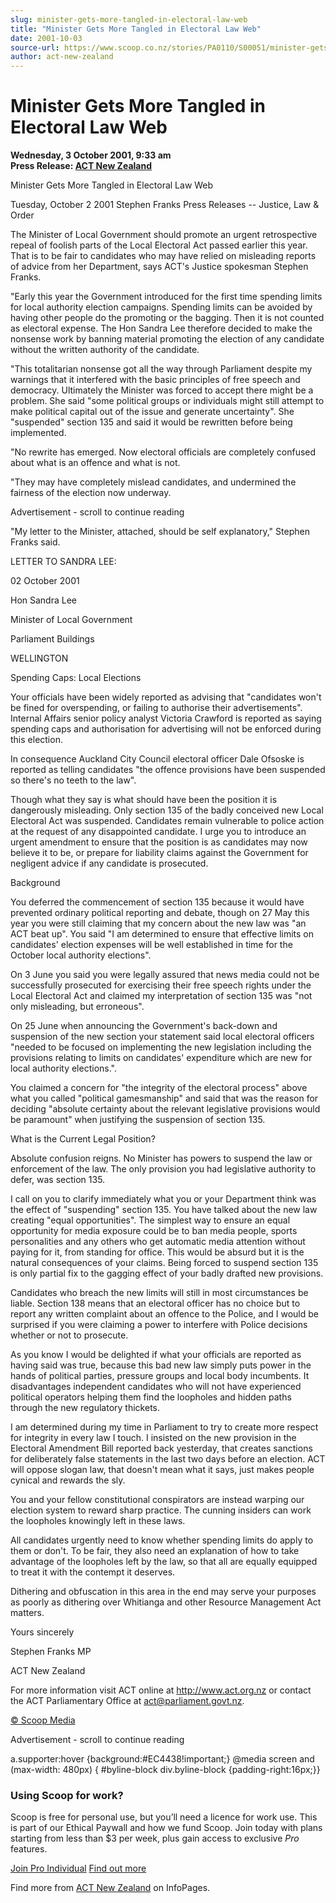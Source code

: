 ```yaml
---
slug: minister-gets-more-tangled-in-electoral-law-web
title: "Minister Gets More Tangled in Electoral Law Web"
date: 2001-10-03
source-url: https://www.scoop.co.nz/stories/PA0110/S00051/minister-gets-more-tangled-in-electoral-law-web.htm
author: act-new-zealand
---
```

Minister Gets More Tangled in Electoral Law Web
===============================================

**Wednesday, 3 October 2001, 9:33 am**  
**Press Release: [ACT New Zealand](https://info.scoop.co.nz/ACT_New_Zealand)**

Minister Gets More Tangled in Electoral Law Web

Tuesday, October 2 2001 Stephen Franks Press Releases -- Justice, Law & Order

The Minister of Local Government should promote an urgent retrospective repeal of foolish parts of the Local Electoral Act passed earlier this year. That is to be fair to candidates who may have relied on misleading reports of advice from her Department, says ACT's Justice spokesman Stephen Franks.

"Early this year the Government introduced for the first time spending limits for local authority election campaigns. Spending limits can be avoided by having other people do the promoting or the bagging. Then it is not counted as electoral expense. The Hon Sandra Lee therefore decided to make the nonsense work by banning material promoting the election of any candidate without the written authority of the candidate.

"This totalitarian nonsense got all the way through Parliament despite my warnings that it interfered with the basic principles of free speech and democracy. Ultimately the Minister was forced to accept there might be a problem. She said "some political groups or individuals might still attempt to make political capital out of the issue and generate uncertainty". She "suspended" section 135 and said it would be rewritten before being implemented.

"No rewrite has emerged. Now electoral officials are completely confused about what is an offence and what is not.

"They may have completely mislead candidates, and undermined the fairness of the election now underway.

Advertisement - scroll to continue reading





"My letter to the Minister, attached, should be self explanatory," Stephen Franks said.

LETTER TO SANDRA LEE:

02 October 2001

Hon Sandra Lee

Minister of Local Government

Parliament Buildings

WELLINGTON

Spending Caps: Local Elections

Your officials have been widely reported as advising that "candidates won't be fined for overspending, or failing to authorise their advertisements". Internal Affairs senior policy analyst Victoria Crawford is reported as saying spending caps and authorisation for advertising will not be enforced during this election.

In consequence Auckland City Council electoral officer Dale Ofsoske is reported as telling candidates "the offence provisions have been suspended so there's no teeth to the law".

Though what they say is what should have been the position it is dangerously misleading. Only section 135 of the badly conceived new Local Electoral Act was suspended. Candidates remain vulnerable to police action at the request of any disappointed candidate. I urge you to introduce an urgent amendment to ensure that the position is as candidates may now believe it to be, or prepare for liability claims against the Government for negligent advice if any candidate is prosecuted.

Background

You deferred the commencement of section 135 because it would have prevented ordinary political reporting and debate, though on 27 May this year you were still claiming that my concern about the new law was "an ACT beat up". You said "I am determined to ensure that effective limits on candidates' election expenses will be well established in time for the October local authority elections".

On 3 June you said you were legally assured that news media could not be successfully prosecuted for exercising their free speech rights under the Local Electoral Act and claimed my interpretation of section 135 was "not only misleading, but erroneous".

On 25 June when announcing the Government's back-down and suspension of the new section your statement said local electoral officers "needed to be focused on implementing the new legislation including the provisions relating to limits on candidates' expenditure which are new for local authority elections.".

You claimed a concern for "the integrity of the electoral process" above what you called "political gamesmanship" and said that was the reason for deciding "absolute certainty about the relevant legislative provisions would be paramount" when justifying the suspension of section 135.

What is the Current Legal Position?

Absolute confusion reigns. No Minister has powers to suspend the law or enforcement of the law. The only provision you had legislative authority to defer, was section 135.

I call on you to clarify immediately what you or your Department think was the effect of "suspending" section 135. You have talked about the new law creating "equal opportunities". The simplest way to ensure an equal opportunity for media exposure could be to ban media people, sports personalities and any others who get automatic media attention without paying for it, from standing for office. This would be absurd but it is the natural consequences of your claims. Being forced to suspend section 135 is only partial fix to the gagging effect of your badly drafted new provisions.

Candidates who breach the new limits will still in most circumstances be liable. Section 138 means that an electoral officer has no choice but to report any written complaint about an offence to the Police, and I would be surprised if you were claiming a power to interfere with Police decisions whether or not to prosecute.

As you know I would be delighted if what your officials are reported as having said was true, because this bad new law simply puts power in the hands of political parties, pressure groups and local body incumbents. It disadvantages independent candidates who will not have experienced political operators helping them find the loopholes and hidden paths through the new regulatory thickets.

I am determined during my time in Parliament to try to create more respect for integrity in every law I touch. I insisted on the new provision in the Electoral Amendment Bill reported back yesterday, that creates sanctions for deliberately false statements in the last two days before an election. ACT will oppose slogan law, that doesn't mean what it says, just makes people cynical and rewards the sly.

You and your fellow constitutional conspirators are instead warping our election system to reward sharp practice. The cunning insiders can work the loopholes knowingly left in these laws.

All candidates urgently need to know whether spending limits do apply to them or don't. To be fair, they also need an explanation of how to take advantage of the loopholes left by the law, so that all are equally equipped to treat it with the contempt it deserves.

Dithering and obfuscation in this area in the end may serve your purposes as poorly as dithering over Whitianga and other Resource Management Act matters.

Yours sincerely

Stephen Franks MP

ACT New Zealand

For more information visit ACT online at http://www.act.org.nz or contact the ACT Parliamentary Office at act@parliament.govt.nz.

[© Scoop Media](http://www.scoop.co.nz/about/terms.html)  

Advertisement - scroll to continue reading



a.supporter:hover {background:#EC4438!important;} @media screen and (max-width: 480px) { #byline-block div.byline-block {padding-right:16px;}}

### Using Scoop for work?

Scoop is free for personal use, but you’ll need a licence for work use. This is part of our Ethical Paywall and how we fund Scoop. Join today with plans starting from less than $3 per week, plus gain access to exclusive _Pro_ features.  
  
[Join Pro Individual](https://pro.scoop.co.nz/Individual/?from=ProIn24) [Find out more](https://pro.scoop.co.nz/using-scoop-for-work/?from=ProIn24)

Find more from [ACT New Zealand](https://info.scoop.co.nz/ACT_New_Zealand) on InfoPages.